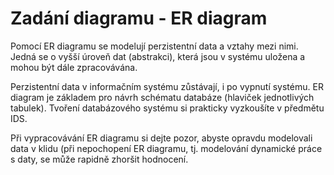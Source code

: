 # Zadání diagramu - ER diagram

Pomocí ER diagramu se modelují perzistentní data a vztahy mezi nimi. Jedná se o vyšší úroveň dat (abstrakci), která jsou v systému uložena a mohou být dále zpracovávána.

Perzistentní data v informačním systému zůstávají, i po vypnutí systému. ER diagram je základem pro návrh schématu databáze (hlaviček jednotlivých tabulek). Tvoření databázového systému si prakticky vyzkoušíte v předmětu IDS.

Při vypracovávání ER diagramu si dejte pozor, abyste opravdu modelovali data v klidu (při nepochopení ER diagramu, tj. modelování dynamické práce s daty, se může rapidně zhoršit hodnocení.